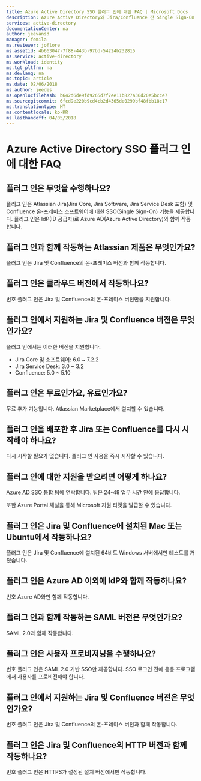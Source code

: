 ```yaml
---
title: Azure Active Directory SSO 플러그 인에 대한 FAQ | Microsoft Docs
description: Azure Active Directory와 Jira/Confluence 간 Single Sign-On 구성에 대한 질문과 대답에 대한 답을 가져옵니다.
services: active-directory
documentationCenter: na
author: jeevansd
manager: femila
ms.reviewer: joflore
ms.assetid: 4b663047-7f88-443b-97bd-54224b232815
ms.service: active-directory
ms.workload: identity
ms.tgt_pltfrm: na
ms.devlang: na
ms.topic: article
ms.date: 02/06/2018
ms.author: jeedes
ms.openlocfilehash: b642d6de9fd9265d7f7ee11b827a36d20e5bcce7
ms.sourcegitcommit: 6fcd9e220b9cd4cb2d4365de0299bf48fbb18c17
ms.translationtype: HT
ms.contentlocale: ko-KR
ms.lasthandoff: 04/05/2018
---
```

# <a name="faq-for-the-azure-active-directory-sso-plug-in"></a>Azure Active Directory SSO 플러그 인에 대한 FAQ 

## <a name="what-does-the-plug-in-do"></a>플러그 인은 무엇을 수행하나요?

플러그 인은 Atlassian Jira(Jira Core, Jira Software, Jira Service Desk 포함) 및 Confluence 온-프레미스 소프트웨어에 대한 SSO(Single Sign-On) 기능을 제공합니다. 플러그 인은 IdP(ID 공급자)로 Azure AD(Azure Active Directory)와 함께 작동합니다.

## <a name="which-atlassian-products-does-the-plug-in-work-with"></a>플러그 인과 함께 작동하는 Atlassian 제품은 무엇인가요?

플러그 인은 Jira 및 Confluence의 온-프레미스 버전과 함께 작동합니다.

## <a name="does-the-plug-in-work-on-cloud-versions"></a>플러그 인은 클라우드 버전에서 작동하나요?

번호 플러그 인은 Jira 및 Confluence의 온-프레미스 버전만을 지원합니다.

## <a name="which-versions-of-jira-and-confluence-does-the-plug-in-support"></a>플러그 인에서 지원하는 Jira 및 Confluence 버전은 무엇인가요?

플러그 인에서는 이러한 버전을 지원합니다.

* Jira Core 및 소프트웨어: 6.0 ~ 7.2.2 
* Jira Service Desk: 3.0 ~ 3.2 
* Confluence: 5.0 ~ 5.10

## <a name="is-the-plug-in-free-or-paid"></a>플러그 인은 무료인가요, 유료인가요?

무료 추가 기능입니다. Atlassian Marketplace에서 설치할 수 있습니다.

## <a name="do-i-need-to-restart-jira-or-confluence-after-i-deploy-the-plug-in"></a>플러그 인을 배포한 후 Jira 또는 Confluence를 다시 시작해야 하나요?

다시 시작할 필요가 없습니다. 플러그 인 사용을 즉시 시작할 수 있습니다.

## <a name="how-do-i-get-support-for-the-plug-in"></a>플러그 인에 대한 지원을 받으려면 어떻게 하나요?

[Azure AD SSO 통합 팀](<mailto:SaaSApplicationIntegrations@service.microsoft.com>)에 연락합니다. 팀은 24-48 업무 시간 안에 응답합니다. 

또한 Azure Portal 채널을 통해 Microsoft 지원 티켓을 발급할 수 있습니다.

## <a name="would-the-plug-in-work-on-a-mac-or-ubuntu-installation-of-jira-and-confluence"></a>플러그 인은 Jira 및 Confluence에 설치된 Mac 또는 Ubuntu에서 작동하나요?

플러그 인은 Jira 및 Confluence에 설치된 64비트 Windows 서버에서만 테스트를 거쳤습니다.

## <a name="does-the-plug-in-work-with-idps-other-than-azure-ad"></a>플러그 인은 Azure AD 이외에 IdP와 함께 작동하나요?

번호 Azure AD와만 함께 작동합니다.

## <a name="what-version-of-saml-does-the-plug-in-work-with"></a>플러그 인과 함께 작동하는 SAML 버전은 무엇인가요?

SAML 2.0과 함께 작동합니다.

## <a name="does-the-plug-in-do-user-provisioning"></a>플러그 인은 사용자 프로비저닝을 수행하나요?

번호 플러그 인은 SAML 2.0 기반 SSO만 제공합니다. SSO 로그인 전에 응용 프로그램에서 사용자를 프로비전해야 합니다.

## <a name="does-the-plug-in-support-cluster-versions-of-jira-and-confluence"></a>플러그 인에서 지원하는 Jira 및 Confluence 버전은 무엇인가요?

번호 플러그 인은 Jira 및 Confluence의 온-프레미스 버전과 함께 작동합니다.

## <a name="does-the-plug-in-work-with-http-versions-of-jira-and-confluence"></a>플러그 인은 Jira 및 Confluence의 HTTP 버전과 함께 작동하나요?

번호 플러그 인은 HTTPS가 설정된 설치 버전에서만 작동합니다.